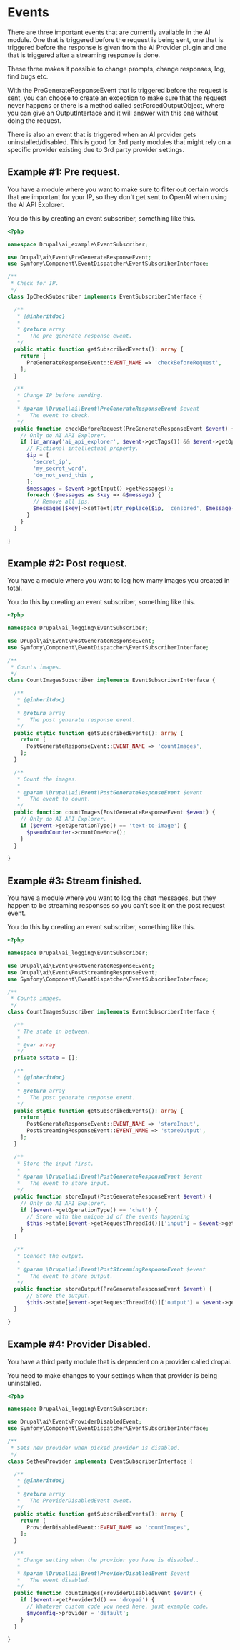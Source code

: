 # Events

There are three important events that are currently available in the AI module. One that is triggered before the request is being sent, one that is triggered before the response is given from the AI Provider plugin and one that is triggered after a streaming response is done.

These three makes it possible to change prompts, change responses, log, find bugs etc.

With the PreGenerateResponseEvent that is triggered before the request is sent, you can choose to create an exception to make sure that the request never happens or there is a method called setForcedOutputObject, where you can give an OutputInterface and it will answer with this one without doing the request.

There is also an event that is triggered when an AI provider gets uninstalled/disabled. This is good for 3rd party modules that might rely on a specific provider existing due to 3rd party provider settings.

## Example #1: Pre request.

You have a module where you want to make sure to filter out certain words that are important for your IP, so they don't get sent to OpenAI when using the AI API Explorer.

You do this by creating an event subscriber, something like this.

```php
<?php

namespace Drupal\ai_example\EventSubscriber;

use Drupal\ai\Event\PreGenerateResponseEvent;
use Symfony\Component\EventDispatcher\EventSubscriberInterface;

/**
 * Check for IP.
 */
class IpCheckSubscriber implements EventSubscriberInterface {

  /**
   * {@inheritdoc}
   *
   * @return array
   *   The pre generate response event.
   */
  public static function getSubscribedEvents(): array {
    return [
      PreGenerateResponseEvent::EVENT_NAME => 'checkBeforeRequest',
    ];
  }

  /**
   * Change IP before sending.
   *
   * @param \Drupal\ai\Event\PreGenerateResponseEvent $event
   *   The event to check.
   */
  public function checkBeforeRequest(PreGenerateResponseEvent $event) {
    // Only do AI API Explorer.
    if (in_array('ai_api_explorer', $event->getTags()) && $event->getOperationType() == 'chat') {
      // Fictional intellectual property.
      $ip = [
        'secret_ip',
        'my_secret_word',
        'do_not_send_this',
      ];
      $messages = $event->getInput()->getMessages();
      foreach ($messages as $key => &$message) {
        // Remove all ips.
        $messages[$key]->setText(str_replace($ip, 'censored', $message->getText()));
      }
    }
  }

}

```

## Example #2: Post request.

You have a module where you want to log how many images you created in total.

You do this by creating an event subscriber, something like this.

```php
<?php

namespace Drupal\ai_logging\EventSubscriber;

use Drupal\ai\Event\PostGenerateResponseEvent;
use Symfony\Component\EventDispatcher\EventSubscriberInterface;

/**
 * Counts images.
 */
class CountImagesSubscriber implements EventSubscriberInterface {

  /**
   * {@inheritdoc}
   *
   * @return array
   *   The post generate response event.
   */
  public static function getSubscribedEvents(): array {
    return [
      PostGenerateResponseEvent::EVENT_NAME => 'countImages',
    ];
  }

  /**
   * Count the images.
   *
   * @param \Drupal\ai\Event\PostGenerateResponseEvent $event
   *   The event to count.
   */
  public function countImages(PostGenerateResponseEvent $event) {
    // Only do AI API Explorer.
    if ($event->getOperationType() == 'text-to-image') {
      $pseudoCounter->countOneMore();
    }
  }

}

```


## Example #3: Stream finished.

You have a module where you want to log the chat messages, but they happen
to be streaming responses so you can't see it on the post request event.

You do this by creating an event subscriber, something like this.

```php
<?php

namespace Drupal\ai_logging\EventSubscriber;

use Drupal\ai\Event\PostGenerateResponseEvent;
use Drupal\ai\Event\PostStreamingResponseEvent;
use Symfony\Component\EventDispatcher\EventSubscriberInterface;

/**
 * Counts images.
 */
class CountImagesSubscriber implements EventSubscriberInterface {

  /**
   * The state in between.
   *
   * @var array
   */
  private $state = [];

  /**
   * {@inheritdoc}
   *
   * @return array
   *   The post generate response event.
   */
  public static function getSubscribedEvents(): array {
    return [
      PostGenerateResponseEvent::EVENT_NAME => 'storeInput',
      PostStreamingResponseEvent::EVENT_NAME => 'storeOutput',
    ];
  }

  /**
   * Store the input first.
   *
   * @param \Drupal\ai\Event\PostGenerateResponseEvent $event
   *   The event to store input.
   */
  public function storeInput(PostGenerateResponseEvent $event) {
    // Only do AI API Explorer.
    if ($event->getOperationType() == 'chat') {
      // Store with the unique id of the events happening
      $this->state[$event->getRequestThreadId()]['input'] = $event->getInput();
    }
  }

  /**
   * Connect the output.
   *
   * @param \Drupal\ai\Event\PostStreamingResponseEvent $event
   *   The event to store output.
   */
  public function storeOutput(PreGenerateResponseEvent $event) {
      // Store the output.
      $this->state[$event->getRequestThreadId()]['output'] = $event->getOutput();
  }

}

```

## Example #4: Provider Disabled.

You have a third party module that is dependent on a provider called dropai.

You need to make changes to your settings when that provider is being uninstalled.


```php
<?php

namespace Drupal\ai_logging\EventSubscriber;

use Drupal\ai\Event\ProviderDisabledEvent;
use Symfony\Component\EventDispatcher\EventSubscriberInterface;

/**
 * Sets new provider when picked provider is disabled.
 */
class SetNewProvider implements EventSubscriberInterface {

  /**
   * {@inheritdoc}
   *
   * @return array
   *   The ProviderDisabledEvent event.
   */
  public static function getSubscribedEvents(): array {
    return [
      ProviderDisabledEvent::EVENT_NAME => 'countImages',
    ];
  }

  /**
   * Change setting when the provider you have is disabled..
   *
   * @param \Drupal\ai\Event\ProviderDisabledEvent $event
   *   The event disabled.
   */
  public function countImages(ProviderDisabledEvent $event) {
    if ($event->getProviderId() == 'dropai') {
      // Whatever custom code you need here, just example code.
      $myconfig->provider = 'default';
    }
  }

}

```
